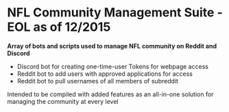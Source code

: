 # NFL Community Management Suite - EOL as of 12/2015
**Array of bots and scripts used to manage NFL community on Reddit and Discord**

* Discord bot for creating one-time-user Tokens for webpage access
* Reddit bot to add users with approved applications for access 
* Reddit bot to pull usernames of all members of subreddit 

Intended to be compiled with added features as an all-in-one solution for managing the community at every level

